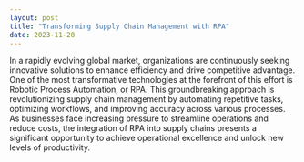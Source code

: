 ```yaml
---
layout: post
title: "Transforming Supply Chain Management with RPA"
date: 2023-11-20
---
```


In a rapidly evolving global market, organizations are continuously seeking innovative solutions to enhance efficiency and drive competitive advantage. One of the most transformative technologies at the forefront of this effort is Robotic Process Automation, or RPA. This groundbreaking approach is revolutionizing supply chain management by automating repetitive tasks, optimizing workflows, and improving accuracy across various processes. As businesses face increasing pressure to streamline operations and reduce costs, the integration of RPA into supply chains presents a significant opportunity to achieve operational excellence and unlock new levels of productivity.
